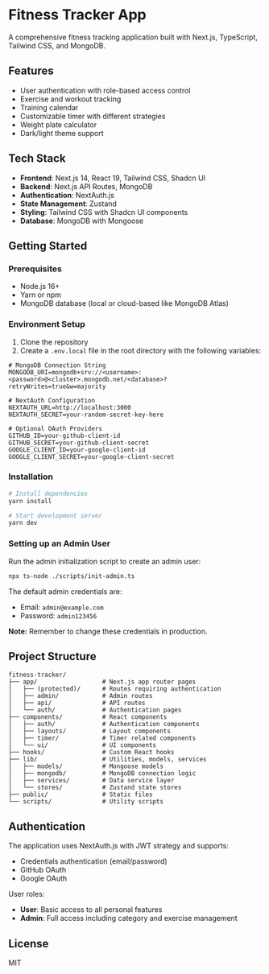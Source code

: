 # Fitness Tracker App

A comprehensive fitness tracking application built with Next.js, TypeScript, Tailwind CSS, and MongoDB.

## Features

- User authentication with role-based access control
- Exercise and workout tracking
- Training calendar
- Customizable timer with different strategies
- Weight plate calculator
- Dark/light theme support

## Tech Stack

- **Frontend**: Next.js 14, React 19, Tailwind CSS, Shadcn UI
- **Backend**: Next.js API Routes, MongoDB
- **Authentication**: NextAuth.js
- **State Management**: Zustand
- **Styling**: Tailwind CSS with Shadcn UI components
- **Database**: MongoDB with Mongoose

## Getting Started

### Prerequisites

- Node.js 16+
- Yarn or npm
- MongoDB database (local or cloud-based like MongoDB Atlas)

### Environment Setup

1. Clone the repository
2. Create a `.env.local` file in the root directory with the following variables:

```
# MongoDB Connection String
MONGODB_URI=mongodb+srv://<username>:<password>@<cluster>.mongodb.net/<database>?retryWrites=true&w=majority

# NextAuth Configuration
NEXTAUTH_URL=http://localhost:3000
NEXTAUTH_SECRET=your-random-secret-key-here

# Optional OAuth Providers
GITHUB_ID=your-github-client-id
GITHUB_SECRET=your-github-client-secret
GOOGLE_CLIENT_ID=your-google-client-id
GOOGLE_CLIENT_SECRET=your-google-client-secret
```

### Installation

```bash
# Install dependencies
yarn install

# Start development server
yarn dev
```

### Setting up an Admin User

Run the admin initialization script to create an admin user:

```bash
npx ts-node ./scripts/init-admin.ts
```

The default admin credentials are:
- Email: `admin@example.com`
- Password: `admin123456`

**Note:** Remember to change these credentials in production.

## Project Structure

```
fitness-tracker/
├── app/                  # Next.js app router pages
│   ├── (protected)/      # Routes requiring authentication
│   ├── admin/            # Admin routes
│   ├── api/              # API routes
│   └── auth/             # Authentication pages
├── components/           # React components
│   ├── auth/             # Authentication components
│   ├── layouts/          # Layout components
│   ├── timer/            # Timer related components
│   └── ui/               # UI components
├── hooks/                # Custom React hooks
├── lib/                  # Utilities, models, services
│   ├── models/           # Mongoose models
│   ├── mongodb/          # MongoDB connection logic
│   ├── services/         # Data service layer
│   └── stores/           # Zustand state stores
├── public/               # Static files
└── scripts/              # Utility scripts
```

## Authentication

The application uses NextAuth.js with JWT strategy and supports:

- Credentials authentication (email/password)
- GitHub OAuth
- Google OAuth

User roles:
- **User**: Basic access to all personal features
- **Admin**: Full access including category and exercise management

## License

MIT
